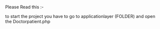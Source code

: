 Please Read this :-

to start the project you have to go to applicationlayer (FOLDER) and open the Doctorpatient.php
